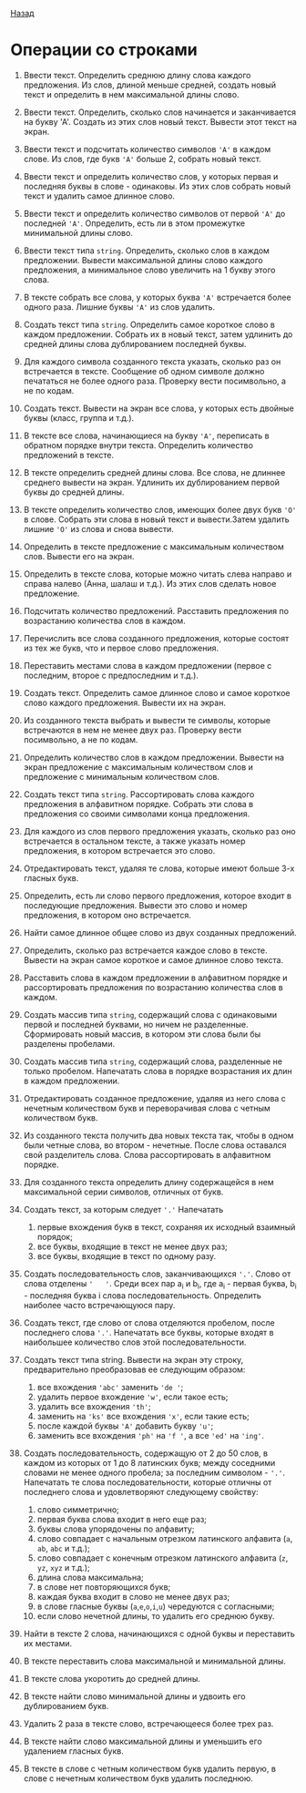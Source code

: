 [Назад](https://github.com/Vladislav-Lyuminarskiy/Java-course/tree/master/Лабораторная%20работа%20№1)

# Операции со строками

1. Ввести текст. Определить среднюю длину слова каждого предложения. Из слов, длиной меньше средней, создать новый текст и определить в нем максимальной длины слово.

2. Ввести текст. Определить, сколько слов начинается и заканчивается на букву 'А'. Создать из этих слов новый текст. Вывести этот текст на экран.

3. Ввести текст и подсчитать количество символов `'А'` в каждом слове. Из слов, где букв `'А'` больше 2, собрать новый текст.

4. Ввести текст и определить количество слов, у которых первая и последняя буквы в слове - одинаковы. Из этих слов собрать новый текст и удалить самое длинное слово.

5. Ввести текст  и определить количество символов от первой `'A'` до последней `'A'`. Определить, есть ли в этом промежутке минимальной длины слово.

6. Ввести текст типа `string`. Определить, сколько слов в каждом предложении. Вывести максимальной длины слово каждого предложения, а минимальное слово увеличить на 1 букву этого слова.

7. В тексте собрать все слова, у которых буква `'A'` встречается более одного раза. Лишние буквы `'А'` из слов удалить.

8. Создать текст типа `string`. Определить самое короткое слово в каждом предложении. Собрать их в новый текст, затем удлинить до средней длины слова дублированием последней буквы.

9. Для каждого символа созданного текста указать, сколько раз он встречается в тексте. Сообщение об одном символе должно печататься не более одного раза. Проверку вести посимвольно, а не по кодам.

10. Создать текст. Вывести на экран все слова, у которых есть двойные буквы (класс, группа и т.д.).

11. В тексте все слова, начинающиеся на букву `'A'`, переписать в обратном порядке внутри текста. Определить количество предложений в тексте.

12. В тексте определить средней длины слова. Все слова, не длиннее среднего вывести на экран. Удлинить их дублированием первой буквы до средней длины.

13. В тексте определить количество слов, имеющих более  двух букв `'O'` в слове. Собрать эти слова в новый текст и вывести.Затем удалить лишние `'О'` из слова и снова вывести.

14. Определить в тексте предложение с максимальным количеством слов. Вывести его на экран.

15. Определить в тексте слова, которые можно читать слева направо и справа налево (Анна, шалаш и т.д.). Из этих слов сделать новое предложение.

16. Подсчитать количество предложений. Расставить предложения по возрастанию количества слов в каждом.

17. Перечислить все слова созданного предложения, которые состоят из тех же букв, что и первое слово предложения.

18. Переставить местами слова в каждом предложении (первое с последним, второе с предпоследним и т.д.).

19. Создать текст. Определить самое длинное слово и самое короткое слово каждого предложения. Вывести их на экран.

20. Из созданного текста выбрать и вывести те символы, которые встречаются в нем не менее двух раз. Проверку вести посимвольно, а не по кодам.

21. Определить количество слов в каждом предложении. Вывести на экран предложение с максимальным количеством слов и предложение с минимальным количеством слов.

22. Создать текст типа `string`. Рассортировать слова каждого предложения в алфавитном порядке. Собрать эти слова в предложения со своими символами конца предложения.

23. Для каждого из слов первого предложения указать, сколько раз оно встречается в остальном тексте, а также указать номер предложения, в котором встречается это слово.

24. Отредактировать текст, удаляя те слова, которые имеют больше 3-х гласных букв.

25. Определить, есть ли слово первого предложения, которое входит в последующие предложения. Вывести это слово и номер предложения, в котором оно встречается.

26. Найти самое длинное общее слово из двух созданных предложений.

27. Определить, сколько раз встречается каждое слово в тексте. Вывести на экран самое короткое и самое длинное слово текста.

28. Расставить слова в каждом предложении в алфавитном порядке и рассортировать предложения по возрастанию  количества слов в каждом.

29. Создать массив типа `string`, содержащий слова с одинаковыми первой и последней буквами, но ничем не разделенные. Сформировать новый массив, в котором эти слова были бы разделены пробелами.

30. Создать массив типа `string`, содержащий слова, разделенные не только пробелом. Напечатать слова в порядке возрастания их длин в каждом предложении.

31. Отредактировать созданное предложение, удаляя из него слова с нечетным количеством букв и переворачивая слова с четным количеством букв.

32. Из созданного текста получить два новых текста так, чтобы в одном были четные слова, во втором - нечетные. После слова оставался свой разделитель слова. Слова рассортировать в алфавитном порядке.

33. Для созданного текста определить длину содержащейся в нем максимальной серии символов, отличных от букв.

34. Создать текст, за которым следует `'.'` Напечатать
    1. первые вхождения букв в текст, сохраняя их исходный взаимный порядок;
    2. все буквы, входящие в текст не менее двух раз;
    3. все буквы, входящие в текст по одному разу.

35. Создать последовательность слов, заканчивающихся `'.'`. Слово от слова отделены `'   '`. Среди всех пар a<sub>i</sub> и b<sub>i</sub>, где a<sub>i</sub> - первая буква, b<sub>i</sub> - последняя буква i слова последовательность. Определить наиболее часто встречающуюся пару.

36. Создать текст, где слово от слова отделяются  пробелом, после последнего слова `'.'`. Напечатать все буквы, которые входят в наибольшее количество слов этой последовательности.

37. Создать текст типа string. Вывести на экран эту строку, предварительно преобразовав ее следующим образом:
    1. все вхождения `'abc'` заменить `'de '`; 
    2. удалить первое вхождение `'w'`, если такое есть;
    3. удалить все вхождения `'th'`;
    4. заменить на `'ks'` все вхождения `'x'`, если такие есть;
    5. после каждой буквы `'A'` добавить букву `'u'`;
    6. заменить все вхождения `'ph'` на `'f '`, а все `'ed'` на `'ing'`.

38. Создать последовательность, содержащую от 2 до 50 слов, в каждом из которых от 1 до 8 латинских букв; между соседними словами не менее одного пробела; за последним символом - `'.'`. Напечатать те слова последовательности, которые отличны от последнего слова и удовлетворяют следующему свойству:
    1. слово симметрично;
    2. первая буква слова входит в него еще раз;
    3. буквы слова упорядочены по алфавиту;
    4. слово совпадает с начальным отрезком латинского алфавита (`a`, `ab`, `abc` и т.д.);
    5. слово совпадает с конечным отрезком латинского алфавита (`z`, `yz`, `xyz` и т.д.);
    6. длина слова максимальна;
    7. в слове нет повторяющихся букв;
    8. каждая буква входит в слово не менее двух раз;
    9. в слове гласные буквы (`a`,`e`,`o`,`i`,`u`) чередуются с согласными;
    10. если слово нечетной длины, то удалить его среднюю букву.

39. Найти в тексте 2 слова, начинающихся с одной буквы и переставить их местами.

40. В тексте переставить слова максимальной и минимальной длины.

41. В тексте слова укоротить до средней длины.

42. В тексте найти слово минимальной длины и удвоить его дублированием букв.

43. Удалить 2 раза в тексте слово, встречающееся более трех раз.

44. В тексте найти слово максимальной длины и уменьшить его удалением гласных букв.

45. В тексте в слове с четным количеством букв удалить первую, в слове с нечетным количеством букв удалить последнюю.
